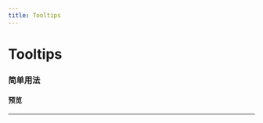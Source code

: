 ```yaml
---
title: Tooltips
---
```

# Tooltips
### 简单用法
#### 预览
<hr><br>
<ClientOnly>
  <tooltips-demo></tooltips-demo>
</ClientOnly>